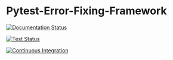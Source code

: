 # Pytest-Error-Fixing-Framework
 
[![Documentation Status](https://github.com/ImmortalDemonGod/Pytest-Error-Fixing-Framework/actions/workflows/deploy.yml/badge.svg)](https://github.com/ImmortalDemonGod/Pytest-Error-Fixing-Framework/actions/workflows/deploy.yml)

[![Test Status](https://github.com/ImmortalDemonGod/Pytest-Error-Fixing-Framework/actions/workflows/test.yml/badge.svg)](https://github.com/ImmortalDemonGod/Pytest-Error-Fixing-Framework/actions/workflows/test.yml)

[![Continuous Integration](https://github.com/ImmortalDemonGod/Pytest-Error-Fixing-Framework/actions/workflows/ci.yml/badge.svg)](https://github.com/ImmortalDemonGod/Pytest-Error-Fixing-Framework/actions/workflows/ci.yml)
